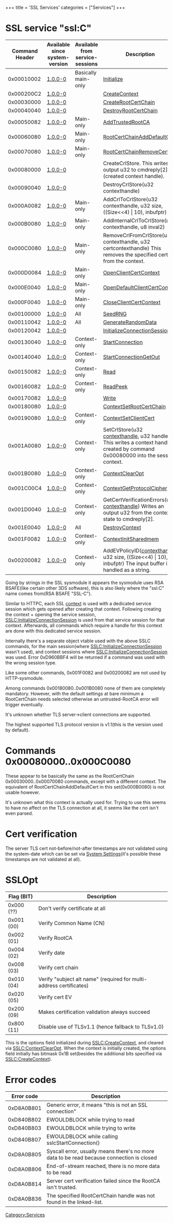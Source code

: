 +++
title = 'SSL Services'
categories = ["Services"]
+++

# SSL service "ssl:C"

| Command Header | Available since system-version | Available from service-sessions | Description                                                                                                                                                      |
|----------------|--------------------------------|---------------------------------|------------------------------------------------------------------------------------------------------------------------------------------------------------------|
| 0x00010002     | [1.0.0-0](1.0.0-0 "wikilink")  | Basically main-only             | [Initialize](SSLC:Initialize "wikilink")                                                                                                                         |
| 0x000200C2     | [1.0.0-0](1.0.0-0 "wikilink")  |                                 | [CreateContext](SSLC:CreateContext "wikilink")                                                                                                                   |
| 0x00030000     | [1.0.0-0](1.0.0-0 "wikilink")  |                                 | [CreateRootCertChain](SSLC:CreateRootCertChain "wikilink")                                                                                                       |
| 0x00040040     | [1.0.0-0](1.0.0-0 "wikilink")  |                                 | [DestroyRootCertChain](SSLC:DestroyRootCertChain "wikilink")                                                                                                     |
| 0x00050082     | [1.0.0-0](1.0.0-0 "wikilink")  | Main-only                       | [AddTrustedRootCA](SSLC:AddTrustedRootCA "wikilink")                                                                                                             |
| 0x00060080     | [1.0.0-0](1.0.0-0 "wikilink")  | Main-only                       | [RootCertChainAddDefaultCert](SSLC:RootCertChainAddDefaultCert "wikilink")                                                                                       |
| 0x00070080     | [1.0.0-0](1.0.0-0 "wikilink")  | Main-only                       | [RootCertChainRemoveCert](SSLC:RootCertChainRemoveCert "wikilink")                                                                                               |
| 0x00080000     | [1.0.0-0](1.0.0-0 "wikilink")  |                                 | CreateCrlStore. This writes an output u32 to cmdreply\[2\](created context handle).                                                                              |
| 0x00090040     | [1.0.0-0](1.0.0-0 "wikilink")  |                                 | DestroyCrlStore(u32 contexthandle)                                                                                                                               |
| 0x000A0082     | [1.0.0-0](1.0.0-0 "wikilink")  | Main-only                       | AddCrlToCrlStore(u32 contexthandle, u32 size, ((Size\<\<4) \| 10), inbufptr)                                                                                     |
| 0x000B0080     | [1.0.0-0](1.0.0-0 "wikilink")  | Main-only                       | AddInternalCrlToCrlStore(u32 contexthandle, u8 inval2)                                                                                                           |
| 0x000C0080     | [1.0.0-0](1.0.0-0 "wikilink")  | Main-only                       | RemoveCrlFromCrlStore(u32 contexthandle, u32 certcontexthandle) This removes the specified cert from the context.                                                |
| 0x000D0084     | [1.0.0-0](1.0.0-0 "wikilink")  | Main-only                       | [OpenClientCertContext](SSLC:OpenClientCertContext "wikilink")                                                                                                   |
| 0x000E0040     | [1.0.0-0](1.0.0-0 "wikilink")  | Main-only                       | [OpenDefaultClientCertContext](SSLC:OpenDefaultClientCertContext "wikilink")                                                                                     |
| 0x000F0040     | [1.0.0-0](1.0.0-0 "wikilink")  | Main-only                       | [CloseClientCertContext](SSLC:CloseClientCertContext "wikilink")                                                                                                 |
| 0x00100000     | [1.0.0-0](1.0.0-0 "wikilink")  | All                             | [SeedRNG](SSLC:SeedRNG "wikilink")                                                                                                                               |
| 0x00110042     | [1.0.0-0](1.0.0-0 "wikilink")  | All                             | [GenerateRandomData](SSLC:GenerateRandomData "wikilink")                                                                                                         |
| 0x00120042     | [1.0.0-0](1.0.0-0 "wikilink")  |                                 | [InitializeConnectionSession](SSLC:InitializeConnectionSession "wikilink")                                                                                       |
| 0x00130040     | [1.0.0-0](1.0.0-0 "wikilink")  | Context-only                    | [StartConnection](SSLC:StartConnection "wikilink")                                                                                                               |
| 0x00140040     | [1.0.0-0](1.0.0-0 "wikilink")  | Context-only                    | [StartConnectionGetOut](SSLC:StartConnectionGetOut "wikilink")                                                                                                   |
| 0x00150082     | [1.0.0-0](1.0.0-0 "wikilink")  | Context-only                    | [Read](SSLC:Read "wikilink")                                                                                                                                     |
| 0x00160082     | [1.0.0-0](1.0.0-0 "wikilink")  | Context-only                    | [ReadPeek](SSLC:ReadPeek "wikilink")                                                                                                                             |
| 0x00170082     | [1.0.0-0](1.0.0-0 "wikilink")  |                                 | [Write](SSLC:Write "wikilink")                                                                                                                                   |
| 0x00180080     | [1.0.0-0](1.0.0-0 "wikilink")  |                                 | [ContextSetRootCertChain](SSLC:ContextSetRootCertChain "wikilink")                                                                                               |
| 0x00190080     | [1.0.0-0](1.0.0-0 "wikilink")  | Context-only                    | [ContextSetClientCert](SSLC:ContextSetClientCert "wikilink")                                                                                                     |
| 0x001A0080     | [1.0.0-0](1.0.0-0 "wikilink")  | Context-only                    | SetCrlStore(u32 [contexthandle](SSLC:CreateContext "wikilink"), u32 handle) This writes a context handle created by command 0x00080000 into the session context. |
| 0x001B0080     | [1.0.0-0](1.0.0-0 "wikilink")  | Context-only                    | [ContextClearOpt](SSLC:ContextClearOpt "wikilink")                                                                                                               |
| 0x001C00C4     | [1.0.0-0](1.0.0-0 "wikilink")  | Context-only                    | [ContextGetProtocolCipher](SSLC:ContextGetProtocolCipher "wikilink")                                                                                             |
| 0x001D0040     | [1.0.0-0](1.0.0-0 "wikilink")  | Context-only                    | GetCertVerificationErrors(u32 [contexthandle](SSLC:CreateContext "wikilink")) Writes an output u32 from the context state to cmdreply\[2\].                      |
| 0x001E0040     | [1.0.0-0](1.0.0-0 "wikilink")  | All                             | [DestroyContext](SSLC:DestroyContext "wikilink")                                                                                                                 |
| 0x001F0082     | [1.0.0-0](1.0.0-0 "wikilink")  | Context-only                    | [ContextInitSharedmem](SSLC:ContextInitSharedmem "wikilink")                                                                                                     |
| 0x00200082     | [1.0.0-0](1.0.0-0 "wikilink")  | Context-only                    | AddEVPolicyID([contexthandle](SSLC:CreateContext "wikilink"), u32 size, ((Size\<\<4) \| 10), inbufptr) The input buffer is handled as a string.                  |

Going by strings in the SSL sysmodule it appears the sysmodule uses RSA
BSAFE(like certain other 3DS software), this is also likely where the
"ssl:C" name comes from(RSA BSAFE "SSL-C").

Similar to HTTPC, each SSL [context](SSLC:CreateContext "wikilink") is
used with a dedicated service session which gets opened after creating
that context. Following creating the context + opening the service
session,
[SSLC:InitializeConnectionSession](SSLC:InitializeConnectionSession "wikilink")
is used from that service session for that context. Afterwards, all
commands which require a handle for this context are done with this
dedicated service session.

Internally there's a separate object vtable used with the above SSLC
commands, for the main session(where
[SSLC:InitializeConnectionSession](SSLC:InitializeConnectionSession "wikilink")
wasn't used), and context sessions where
[SSLC:InitializeConnectionSession](SSLC:InitializeConnectionSession "wikilink")
was used. Error 0xD960BBF4 will be returned if a command was used with
the wrong session type.

Like some other commands, 0x001F0082 and 0x00200082 are not used by
HTTP-sysmodule.

Among commands 0x00180080..0x001B0080 none of them are completely
mandatory. However, with the default settings at bare minimum a
RootCertChain needs selected otherwise an untrusted-RootCA error will
trigger eventually.

It's unknown whether TLS server-\>client connections are supported.

The highest supported TLS protocol version is v1.1(this is the version
used by default).

# Commands 0x00080000..0x000C0080

These appear to be basically the same as the RootCertChain
0x00030000..0x00070080 commands, except with a different context. The
equivalent of RootCertChainAddDefaultCert in this set(0x000B0080) is not
usable however.

It's unknown what this context is actually used for. Trying to use this
seems to have no affect on the TLS connection at all, it seems like the
cert isn't even parsed.

# Cert verification

The server TLS cert not-before/not-after timestamps are not validated
using the system-date which can be set via [System
Settings](System_Settings "wikilink")(it's possible these timestamps are
not validated at all).

# SSLOpt

| Flag (BIT) | Description                                                         |
|------------|---------------------------------------------------------------------|
| 0x000 (??) | Don't verify certificate at all                                     |
| 0x001 (00) | Verify Common Name (CN)                                             |
| 0x002 (01) | Verify RootCA                                                       |
| 0x004 (02) | Verify date                                                         |
| 0x008 (03) | Verify cert chain                                                   |
| 0x010 (04) | Verify "subject alt name" (required for multi-address certificates) |
| 0x020 (05) | Verify cert EV                                                      |
| 0x200 (09) | Makes certification validation always succeed                       |
| 0x800 (11) | Disable use of TLSv1.1 (hence fallback to TLSv1.0)                  |

This is the options field initialized during
[SSLC:CreateContext](SSLC:CreateContext "wikilink"), and cleared via
[SSLC:ContextClearOpt](SSLC:ContextClearOpt "wikilink"). When the
context is initially created, the options field initially has bitmask
0x1B set(besides the additional bits specified via
[SSLC:CreateContext](SSLC:CreateContext "wikilink")).

# Error codes

| Error code | Description                                                                               |
|------------|-------------------------------------------------------------------------------------------|
| 0xD8A0B801 | Generic error, it means "this is not an SSL connection"                                   |
| 0xD840B802 | EWOULDBLOCK while trying to read                                                          |
| 0xD840B803 | EWOULDBLOCK while trying to write                                                         |
| 0xD840B807 | EWOULDBLOCK while calling sslcStartConnection()                                           |
| 0xD8A0B805 | Syscall error, usually means there's no more data to be read because connection is closed |
| 0xD8A0B806 | End-of-stream reached, there is no more data to be read                                   |
| 0xD8A0B814 | Server cert verification failed since the RootCA isn't trusted.                           |
| 0xD8A0B836 | The specified RootCertChain handle was not found in the linked-list.                      |

[Category:Services](Category:Services "wikilink")
